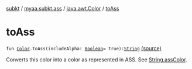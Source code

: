[subkt](../../index.md) / [myaa.subkt.ass](../index.md) / [java.awt.Color](index.md) / [toAss](./to-ass.md)

# toAss

`fun `[`Color`](https://docs.oracle.com/javase/9/docs/api/java/awt/Color.html)`.toAss(includeAlpha: `[`Boolean`](https://kotlinlang.org/api/latest/jvm/stdlib/kotlin/-boolean/index.html)` = true): `[`String`](https://kotlinlang.org/api/latest/jvm/stdlib/kotlin/-string/index.html) [(source)](https://github.com/Myaamori/SubKt/blob/0.1.8/src/main/kotlin/myaa/subkt/ass/parser.kt#L798)

Converts this color into a color as represented in ASS.
See [String.assColor](../kotlin.-string/ass-color.md).

